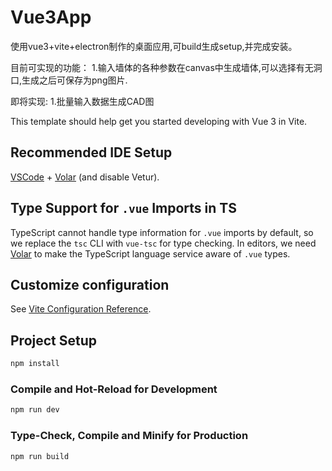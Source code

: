 # Vue3App
使用vue3+vite+electron制作的桌面应用,可build生成setup,并完成安装。

目前可实现的功能：
  1.输入墙体的各种参数在canvas中生成墙体,可以选择有无洞口,生成之后可保存为png图片.
  
即将实现:
  1.批量输入数据生成CAD图










This template should help get you started developing with Vue 3 in Vite.

## Recommended IDE Setup

[VSCode](https://code.visualstudio.com/) + [Volar](https://marketplace.visualstudio.com/items?itemName=Vue.volar) (and disable Vetur).

## Type Support for `.vue` Imports in TS

TypeScript cannot handle type information for `.vue` imports by default, so we replace the `tsc` CLI with `vue-tsc` for type checking. In editors, we need [Volar](https://marketplace.visualstudio.com/items?itemName=Vue.volar) to make the TypeScript language service aware of `.vue` types.

## Customize configuration

See [Vite Configuration Reference](https://vitejs.dev/config/).

## Project Setup

```sh
npm install
```

### Compile and Hot-Reload for Development

```sh
npm run dev
```

### Type-Check, Compile and Minify for Production

```sh
npm run build
```
